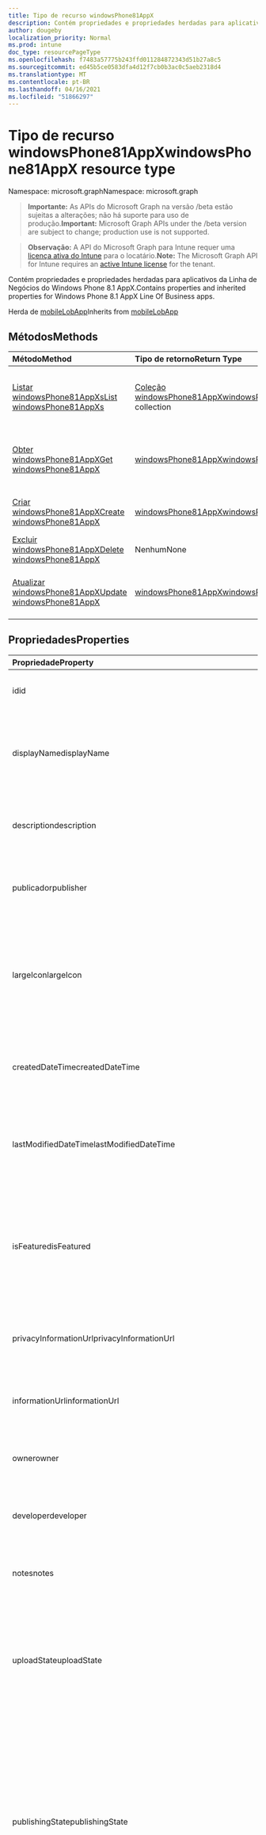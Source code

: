 ```yaml
---
title: Tipo de recurso windowsPhone81AppX
description: Contém propriedades e propriedades herdadas para aplicativos da Linha de Negócios do Windows Phone 8.1 AppX.
author: dougeby
localization_priority: Normal
ms.prod: intune
doc_type: resourcePageType
ms.openlocfilehash: f7483a57775b243ffd011284872343d51b27a8c5
ms.sourcegitcommit: ed45b5ce0583dfa4d12f7cb0b3ac0c5aeb2318d4
ms.translationtype: MT
ms.contentlocale: pt-BR
ms.lasthandoff: 04/16/2021
ms.locfileid: "51866297"
---
```

# <a name="windowsphone81appx-resource-type"></a><span data-ttu-id="d16d5-103">Tipo de recurso windowsPhone81AppX</span><span class="sxs-lookup"><span data-stu-id="d16d5-103">windowsPhone81AppX resource type</span></span>

<span data-ttu-id="d16d5-104">Namespace: microsoft.graph</span><span class="sxs-lookup"><span data-stu-id="d16d5-104">Namespace: microsoft.graph</span></span>

> <span data-ttu-id="d16d5-105">**Importante:** As APIs do Microsoft Graph na versão /beta estão sujeitas a alterações; não há suporte para uso de produção.</span><span class="sxs-lookup"><span data-stu-id="d16d5-105">**Important:** Microsoft Graph APIs under the /beta version are subject to change; production use is not supported.</span></span>

> <span data-ttu-id="d16d5-106">**Observação:** A API do Microsoft Graph para Intune requer uma [licença ativa do Intune](https://go.microsoft.com/fwlink/?linkid=839381) para o locatário.</span><span class="sxs-lookup"><span data-stu-id="d16d5-106">**Note:** The Microsoft Graph API for Intune requires an [active Intune license](https://go.microsoft.com/fwlink/?linkid=839381) for the tenant.</span></span>

<span data-ttu-id="d16d5-107">Contém propriedades e propriedades herdadas para aplicativos da Linha de Negócios do Windows Phone 8.1 AppX.</span><span class="sxs-lookup"><span data-stu-id="d16d5-107">Contains properties and inherited properties for Windows Phone 8.1 AppX Line Of Business apps.</span></span>


<span data-ttu-id="d16d5-108">Herda de [mobileLobApp](../resources/intune-apps-mobilelobapp.md)</span><span class="sxs-lookup"><span data-stu-id="d16d5-108">Inherits from [mobileLobApp](../resources/intune-apps-mobilelobapp.md)</span></span>

## <a name="methods"></a><span data-ttu-id="d16d5-109">Métodos</span><span class="sxs-lookup"><span data-stu-id="d16d5-109">Methods</span></span>
|<span data-ttu-id="d16d5-110">Método</span><span class="sxs-lookup"><span data-stu-id="d16d5-110">Method</span></span>|<span data-ttu-id="d16d5-111">Tipo de retorno</span><span class="sxs-lookup"><span data-stu-id="d16d5-111">Return Type</span></span>|<span data-ttu-id="d16d5-112">Descrição</span><span class="sxs-lookup"><span data-stu-id="d16d5-112">Description</span></span>|
|:---|:---|:---|
|[<span data-ttu-id="d16d5-113">Listar windowsPhone81AppXs</span><span class="sxs-lookup"><span data-stu-id="d16d5-113">List windowsPhone81AppXs</span></span>](../api/intune-apps-windowsphone81appx-list.md)|<span data-ttu-id="d16d5-114">[Coleção windowsPhone81AppX](../resources/intune-apps-windowsphone81appx.md)</span><span class="sxs-lookup"><span data-stu-id="d16d5-114">[windowsPhone81AppX](../resources/intune-apps-windowsphone81appx.md) collection</span></span>|<span data-ttu-id="d16d5-115">Listar propriedades e relações dos objetos [windowsPhone81AppX.](../resources/intune-apps-windowsphone81appx.md)</span><span class="sxs-lookup"><span data-stu-id="d16d5-115">List properties and relationships of the [windowsPhone81AppX](../resources/intune-apps-windowsphone81appx.md) objects.</span></span>|
|[<span data-ttu-id="d16d5-116">Obter windowsPhone81AppX</span><span class="sxs-lookup"><span data-stu-id="d16d5-116">Get windowsPhone81AppX</span></span>](../api/intune-apps-windowsphone81appx-get.md)|[<span data-ttu-id="d16d5-117">windowsPhone81AppX</span><span class="sxs-lookup"><span data-stu-id="d16d5-117">windowsPhone81AppX</span></span>](../resources/intune-apps-windowsphone81appx.md)|<span data-ttu-id="d16d5-118">Leia propriedades e relações do [objeto windowsPhone81AppX.](../resources/intune-apps-windowsphone81appx.md)</span><span class="sxs-lookup"><span data-stu-id="d16d5-118">Read properties and relationships of the [windowsPhone81AppX](../resources/intune-apps-windowsphone81appx.md) object.</span></span>|
|[<span data-ttu-id="d16d5-119">Criar windowsPhone81AppX</span><span class="sxs-lookup"><span data-stu-id="d16d5-119">Create windowsPhone81AppX</span></span>](../api/intune-apps-windowsphone81appx-create.md)|[<span data-ttu-id="d16d5-120">windowsPhone81AppX</span><span class="sxs-lookup"><span data-stu-id="d16d5-120">windowsPhone81AppX</span></span>](../resources/intune-apps-windowsphone81appx.md)|<span data-ttu-id="d16d5-121">Crie um novo [objeto windowsPhone81AppX.](../resources/intune-apps-windowsphone81appx.md)</span><span class="sxs-lookup"><span data-stu-id="d16d5-121">Create a new [windowsPhone81AppX](../resources/intune-apps-windowsphone81appx.md) object.</span></span>|
|[<span data-ttu-id="d16d5-122">Excluir windowsPhone81AppX</span><span class="sxs-lookup"><span data-stu-id="d16d5-122">Delete windowsPhone81AppX</span></span>](../api/intune-apps-windowsphone81appx-delete.md)|<span data-ttu-id="d16d5-123">Nenhum</span><span class="sxs-lookup"><span data-stu-id="d16d5-123">None</span></span>|<span data-ttu-id="d16d5-124">Exclui um [windowsPhone81AppX](../resources/intune-apps-windowsphone81appx.md).</span><span class="sxs-lookup"><span data-stu-id="d16d5-124">Deletes a [windowsPhone81AppX](../resources/intune-apps-windowsphone81appx.md).</span></span>|
|[<span data-ttu-id="d16d5-125">Atualizar windowsPhone81AppX</span><span class="sxs-lookup"><span data-stu-id="d16d5-125">Update windowsPhone81AppX</span></span>](../api/intune-apps-windowsphone81appx-update.md)|[<span data-ttu-id="d16d5-126">windowsPhone81AppX</span><span class="sxs-lookup"><span data-stu-id="d16d5-126">windowsPhone81AppX</span></span>](../resources/intune-apps-windowsphone81appx.md)|<span data-ttu-id="d16d5-127">Atualize as propriedades de um [objeto windowsPhone81AppX.](../resources/intune-apps-windowsphone81appx.md)</span><span class="sxs-lookup"><span data-stu-id="d16d5-127">Update the properties of a [windowsPhone81AppX](../resources/intune-apps-windowsphone81appx.md) object.</span></span>|

## <a name="properties"></a><span data-ttu-id="d16d5-128">Propriedades</span><span class="sxs-lookup"><span data-stu-id="d16d5-128">Properties</span></span>
|<span data-ttu-id="d16d5-129">Propriedade</span><span class="sxs-lookup"><span data-stu-id="d16d5-129">Property</span></span>|<span data-ttu-id="d16d5-130">Tipo</span><span class="sxs-lookup"><span data-stu-id="d16d5-130">Type</span></span>|<span data-ttu-id="d16d5-131">Descrição</span><span class="sxs-lookup"><span data-stu-id="d16d5-131">Description</span></span>|
|:---|:---|:---|
|<span data-ttu-id="d16d5-132">id</span><span class="sxs-lookup"><span data-stu-id="d16d5-132">id</span></span>|<span data-ttu-id="d16d5-133">Cadeia de caracteres</span><span class="sxs-lookup"><span data-stu-id="d16d5-133">String</span></span>|<span data-ttu-id="d16d5-134">Chave da entidade.</span><span class="sxs-lookup"><span data-stu-id="d16d5-134">Key of the entity.</span></span> <span data-ttu-id="d16d5-135">Herdado de [mobileApp](../resources/intune-shared-mobileapp.md)</span><span class="sxs-lookup"><span data-stu-id="d16d5-135">Inherited from [mobileApp](../resources/intune-shared-mobileapp.md)</span></span>|
|<span data-ttu-id="d16d5-136">displayName</span><span class="sxs-lookup"><span data-stu-id="d16d5-136">displayName</span></span>|<span data-ttu-id="d16d5-137">Cadeia de caracteres</span><span class="sxs-lookup"><span data-stu-id="d16d5-137">String</span></span>|<span data-ttu-id="d16d5-138">O título do aplicativo importado ou definido pelo administrador.</span><span class="sxs-lookup"><span data-stu-id="d16d5-138">The admin provided or imported title of the app.</span></span> <span data-ttu-id="d16d5-139">Herdado de [mobileApp](../resources/intune-shared-mobileapp.md)</span><span class="sxs-lookup"><span data-stu-id="d16d5-139">Inherited from [mobileApp](../resources/intune-shared-mobileapp.md)</span></span>|
|<span data-ttu-id="d16d5-140">description</span><span class="sxs-lookup"><span data-stu-id="d16d5-140">description</span></span>|<span data-ttu-id="d16d5-141">Cadeia de caracteres</span><span class="sxs-lookup"><span data-stu-id="d16d5-141">String</span></span>|<span data-ttu-id="d16d5-142">A descrição do aplicativo.</span><span class="sxs-lookup"><span data-stu-id="d16d5-142">The description of the app.</span></span> <span data-ttu-id="d16d5-143">Herdado de [mobileApp](../resources/intune-shared-mobileapp.md)</span><span class="sxs-lookup"><span data-stu-id="d16d5-143">Inherited from [mobileApp](../resources/intune-shared-mobileapp.md)</span></span>|
|<span data-ttu-id="d16d5-144">publicador</span><span class="sxs-lookup"><span data-stu-id="d16d5-144">publisher</span></span>|<span data-ttu-id="d16d5-145">String</span><span class="sxs-lookup"><span data-stu-id="d16d5-145">String</span></span>|<span data-ttu-id="d16d5-146">O publicador do aplicativo.</span><span class="sxs-lookup"><span data-stu-id="d16d5-146">The publisher of the app.</span></span> <span data-ttu-id="d16d5-147">Herdado de [mobileApp](../resources/intune-shared-mobileapp.md)</span><span class="sxs-lookup"><span data-stu-id="d16d5-147">Inherited from [mobileApp](../resources/intune-shared-mobileapp.md)</span></span>|
|<span data-ttu-id="d16d5-148">largeIcon</span><span class="sxs-lookup"><span data-stu-id="d16d5-148">largeIcon</span></span>|[<span data-ttu-id="d16d5-149">mimeContent</span><span class="sxs-lookup"><span data-stu-id="d16d5-149">mimeContent</span></span>](../resources/intune-shared-mimecontent.md)|<span data-ttu-id="d16d5-150">O ícone grande, a ser exibido nos detalhes do aplicativo e usado para o carregamento do ícone.</span><span class="sxs-lookup"><span data-stu-id="d16d5-150">The large icon, to be displayed in the app details and used for upload of the icon.</span></span> <span data-ttu-id="d16d5-151">Herdado de [mobileApp](../resources/intune-shared-mobileapp.md)</span><span class="sxs-lookup"><span data-stu-id="d16d5-151">Inherited from [mobileApp](../resources/intune-shared-mobileapp.md)</span></span>|
|<span data-ttu-id="d16d5-152">createdDateTime</span><span class="sxs-lookup"><span data-stu-id="d16d5-152">createdDateTime</span></span>|<span data-ttu-id="d16d5-153">DateTimeOffset</span><span class="sxs-lookup"><span data-stu-id="d16d5-153">DateTimeOffset</span></span>|<span data-ttu-id="d16d5-154">A data e a hora da criação do aplicativo.</span><span class="sxs-lookup"><span data-stu-id="d16d5-154">The date and time the app was created.</span></span> <span data-ttu-id="d16d5-155">Herdado de [mobileApp](../resources/intune-shared-mobileapp.md)</span><span class="sxs-lookup"><span data-stu-id="d16d5-155">Inherited from [mobileApp](../resources/intune-shared-mobileapp.md)</span></span>|
|<span data-ttu-id="d16d5-156">lastModifiedDateTime</span><span class="sxs-lookup"><span data-stu-id="d16d5-156">lastModifiedDateTime</span></span>|<span data-ttu-id="d16d5-157">DateTimeOffset</span><span class="sxs-lookup"><span data-stu-id="d16d5-157">DateTimeOffset</span></span>|<span data-ttu-id="d16d5-158">A data e a hora que o aplicativo foi modificado pela última vez.</span><span class="sxs-lookup"><span data-stu-id="d16d5-158">The date and time the app was last modified.</span></span> <span data-ttu-id="d16d5-159">Herdado de [mobileApp](../resources/intune-shared-mobileapp.md)</span><span class="sxs-lookup"><span data-stu-id="d16d5-159">Inherited from [mobileApp](../resources/intune-shared-mobileapp.md)</span></span>|
|<span data-ttu-id="d16d5-160">isFeatured</span><span class="sxs-lookup"><span data-stu-id="d16d5-160">isFeatured</span></span>|<span data-ttu-id="d16d5-161">Boolean</span><span class="sxs-lookup"><span data-stu-id="d16d5-161">Boolean</span></span>|<span data-ttu-id="d16d5-162">O valor que indica se o aplicativo está marcado como em destaque pelo administrador. Herdado de [mobileApp](../resources/intune-shared-mobileapp.md)</span><span class="sxs-lookup"><span data-stu-id="d16d5-162">The value indicating whether the app is marked as featured by the admin. Inherited from [mobileApp](../resources/intune-shared-mobileapp.md)</span></span>|
|<span data-ttu-id="d16d5-163">privacyInformationUrl</span><span class="sxs-lookup"><span data-stu-id="d16d5-163">privacyInformationUrl</span></span>|<span data-ttu-id="d16d5-164">String</span><span class="sxs-lookup"><span data-stu-id="d16d5-164">String</span></span>|<span data-ttu-id="d16d5-165">A URL da declaração de privacidade.</span><span class="sxs-lookup"><span data-stu-id="d16d5-165">The privacy statement Url.</span></span> <span data-ttu-id="d16d5-166">Herdado de [mobileApp](../resources/intune-shared-mobileapp.md)</span><span class="sxs-lookup"><span data-stu-id="d16d5-166">Inherited from [mobileApp](../resources/intune-shared-mobileapp.md)</span></span>|
|<span data-ttu-id="d16d5-167">informationUrl</span><span class="sxs-lookup"><span data-stu-id="d16d5-167">informationUrl</span></span>|<span data-ttu-id="d16d5-168">String</span><span class="sxs-lookup"><span data-stu-id="d16d5-168">String</span></span>|<span data-ttu-id="d16d5-169">A URL de informações adicionais.</span><span class="sxs-lookup"><span data-stu-id="d16d5-169">The more information Url.</span></span> <span data-ttu-id="d16d5-170">Herdado de [mobileApp](../resources/intune-shared-mobileapp.md)</span><span class="sxs-lookup"><span data-stu-id="d16d5-170">Inherited from [mobileApp](../resources/intune-shared-mobileapp.md)</span></span>|
|<span data-ttu-id="d16d5-171">owner</span><span class="sxs-lookup"><span data-stu-id="d16d5-171">owner</span></span>|<span data-ttu-id="d16d5-172">Cadeia de caracteres</span><span class="sxs-lookup"><span data-stu-id="d16d5-172">String</span></span>|<span data-ttu-id="d16d5-173">O proprietário do conteúdo.</span><span class="sxs-lookup"><span data-stu-id="d16d5-173">The owner of the app.</span></span> <span data-ttu-id="d16d5-174">Herdado de [mobileApp](../resources/intune-shared-mobileapp.md)</span><span class="sxs-lookup"><span data-stu-id="d16d5-174">Inherited from [mobileApp](../resources/intune-shared-mobileapp.md)</span></span>|
|<span data-ttu-id="d16d5-175">developer</span><span class="sxs-lookup"><span data-stu-id="d16d5-175">developer</span></span>|<span data-ttu-id="d16d5-176">String</span><span class="sxs-lookup"><span data-stu-id="d16d5-176">String</span></span>|<span data-ttu-id="d16d5-177">O desenvolvedor do aplicativo.</span><span class="sxs-lookup"><span data-stu-id="d16d5-177">The developer of the app.</span></span> <span data-ttu-id="d16d5-178">Herdado de [mobileApp](../resources/intune-shared-mobileapp.md)</span><span class="sxs-lookup"><span data-stu-id="d16d5-178">Inherited from [mobileApp](../resources/intune-shared-mobileapp.md)</span></span>|
|<span data-ttu-id="d16d5-179">notes</span><span class="sxs-lookup"><span data-stu-id="d16d5-179">notes</span></span>|<span data-ttu-id="d16d5-180">String</span><span class="sxs-lookup"><span data-stu-id="d16d5-180">String</span></span>|<span data-ttu-id="d16d5-181">Anotações do aplicativo.</span><span class="sxs-lookup"><span data-stu-id="d16d5-181">Notes for the app.</span></span> <span data-ttu-id="d16d5-182">Herdado de [mobileApp](../resources/intune-shared-mobileapp.md)</span><span class="sxs-lookup"><span data-stu-id="d16d5-182">Inherited from [mobileApp](../resources/intune-shared-mobileapp.md)</span></span>|
|<span data-ttu-id="d16d5-183">uploadState</span><span class="sxs-lookup"><span data-stu-id="d16d5-183">uploadState</span></span>|<span data-ttu-id="d16d5-184">Int32</span><span class="sxs-lookup"><span data-stu-id="d16d5-184">Int32</span></span>|<span data-ttu-id="d16d5-185">O estado de carregamento.</span><span class="sxs-lookup"><span data-stu-id="d16d5-185">The upload state.</span></span> <span data-ttu-id="d16d5-186">Os valores possíveis são: 0 - `Not Ready` , 1 - `Ready` , 2 - `Processing` .</span><span class="sxs-lookup"><span data-stu-id="d16d5-186">Possible values are: 0 - `Not Ready`, 1 - `Ready`, 2 - `Processing`.</span></span> <span data-ttu-id="d16d5-187">Herdado de [mobileApp](../resources/intune-shared-mobileapp.md)</span><span class="sxs-lookup"><span data-stu-id="d16d5-187">Inherited from [mobileApp](../resources/intune-shared-mobileapp.md)</span></span>|
|<span data-ttu-id="d16d5-188">publishingState</span><span class="sxs-lookup"><span data-stu-id="d16d5-188">publishingState</span></span>|[<span data-ttu-id="d16d5-189">mobileAppPublishingState</span><span class="sxs-lookup"><span data-stu-id="d16d5-189">mobileAppPublishingState</span></span>](../resources/intune-apps-mobileapppublishingstate.md)|<span data-ttu-id="d16d5-190">O estado de publicação do aplicativo.</span><span class="sxs-lookup"><span data-stu-id="d16d5-190">The publishing state for the app.</span></span> <span data-ttu-id="d16d5-191">O aplicativo não pode ser assinado, a menos que ele seja publicado.</span><span class="sxs-lookup"><span data-stu-id="d16d5-191">The app cannot be assigned unless the app is published.</span></span> <span data-ttu-id="d16d5-192">Herdado de [mobileApp](../resources/intune-shared-mobileapp.md).</span><span class="sxs-lookup"><span data-stu-id="d16d5-192">Inherited from [mobileApp](../resources/intune-shared-mobileapp.md).</span></span> <span data-ttu-id="d16d5-193">Os valores possíveis são: `notPublished`, `processing`, `published`.</span><span class="sxs-lookup"><span data-stu-id="d16d5-193">Possible values are: `notPublished`, `processing`, `published`.</span></span>|
|<span data-ttu-id="d16d5-194">isAssigned</span><span class="sxs-lookup"><span data-stu-id="d16d5-194">isAssigned</span></span>|<span data-ttu-id="d16d5-195">Boolean</span><span class="sxs-lookup"><span data-stu-id="d16d5-195">Boolean</span></span>|<span data-ttu-id="d16d5-196">O valor que indica se o aplicativo é atribuído a pelo menos um grupo.</span><span class="sxs-lookup"><span data-stu-id="d16d5-196">The value indicating whether the app is assigned to at least one group.</span></span> <span data-ttu-id="d16d5-197">Herdado de [mobileApp](../resources/intune-shared-mobileapp.md)</span><span class="sxs-lookup"><span data-stu-id="d16d5-197">Inherited from [mobileApp](../resources/intune-shared-mobileapp.md)</span></span>|
|<span data-ttu-id="d16d5-198">roleScopeTagIds</span><span class="sxs-lookup"><span data-stu-id="d16d5-198">roleScopeTagIds</span></span>|<span data-ttu-id="d16d5-199">Coleção String</span><span class="sxs-lookup"><span data-stu-id="d16d5-199">String collection</span></span>|<span data-ttu-id="d16d5-200">Lista de ids de marca de escopo para este aplicativo móvel.</span><span class="sxs-lookup"><span data-stu-id="d16d5-200">List of scope tag ids for this mobile app.</span></span> <span data-ttu-id="d16d5-201">Herdado de [mobileApp](../resources/intune-shared-mobileapp.md)</span><span class="sxs-lookup"><span data-stu-id="d16d5-201">Inherited from [mobileApp](../resources/intune-shared-mobileapp.md)</span></span>|
|<span data-ttu-id="d16d5-202">dependentAppCount</span><span class="sxs-lookup"><span data-stu-id="d16d5-202">dependentAppCount</span></span>|<span data-ttu-id="d16d5-203">Int32</span><span class="sxs-lookup"><span data-stu-id="d16d5-203">Int32</span></span>|<span data-ttu-id="d16d5-204">O número total de dependências que o aplicativo filho tem.</span><span class="sxs-lookup"><span data-stu-id="d16d5-204">The total number of dependencies the child app has.</span></span> <span data-ttu-id="d16d5-205">Herdado de [mobileApp](../resources/intune-shared-mobileapp.md)</span><span class="sxs-lookup"><span data-stu-id="d16d5-205">Inherited from [mobileApp](../resources/intune-shared-mobileapp.md)</span></span>|
|<span data-ttu-id="d16d5-206">supersedingAppCount</span><span class="sxs-lookup"><span data-stu-id="d16d5-206">supersedingAppCount</span></span>|<span data-ttu-id="d16d5-207">Int32</span><span class="sxs-lookup"><span data-stu-id="d16d5-207">Int32</span></span>|<span data-ttu-id="d16d5-208">O número total de aplicativos que esse aplicativo sobressede direta ou indiretamente.</span><span class="sxs-lookup"><span data-stu-id="d16d5-208">The total number of apps this app directly or indirectly supersedes.</span></span> <span data-ttu-id="d16d5-209">Herdado de [mobileApp](../resources/intune-shared-mobileapp.md)</span><span class="sxs-lookup"><span data-stu-id="d16d5-209">Inherited from [mobileApp](../resources/intune-shared-mobileapp.md)</span></span>|
|<span data-ttu-id="d16d5-210">supersededAppCount</span><span class="sxs-lookup"><span data-stu-id="d16d5-210">supersededAppCount</span></span>|<span data-ttu-id="d16d5-211">Int32</span><span class="sxs-lookup"><span data-stu-id="d16d5-211">Int32</span></span>|<span data-ttu-id="d16d5-212">O número total de aplicativos pelos quais esse aplicativo é, direta ou indiretamente, é suplido.</span><span class="sxs-lookup"><span data-stu-id="d16d5-212">The total number of apps this app is directly or indirectly superseded by.</span></span> <span data-ttu-id="d16d5-213">Herdado de [mobileApp](../resources/intune-shared-mobileapp.md)</span><span class="sxs-lookup"><span data-stu-id="d16d5-213">Inherited from [mobileApp](../resources/intune-shared-mobileapp.md)</span></span>|
|<span data-ttu-id="d16d5-214">committedContentVersion</span><span class="sxs-lookup"><span data-stu-id="d16d5-214">committedContentVersion</span></span>|<span data-ttu-id="d16d5-215">String</span><span class="sxs-lookup"><span data-stu-id="d16d5-215">String</span></span>|<span data-ttu-id="d16d5-216">A versão do conteúdo interno confirmado.</span><span class="sxs-lookup"><span data-stu-id="d16d5-216">The internal committed content version.</span></span> <span data-ttu-id="d16d5-217">Herdado de [mobileLobApp](../resources/intune-apps-mobilelobapp.md)</span><span class="sxs-lookup"><span data-stu-id="d16d5-217">Inherited from [mobileLobApp](../resources/intune-apps-mobilelobapp.md)</span></span>|
|<span data-ttu-id="d16d5-218">fileName</span><span class="sxs-lookup"><span data-stu-id="d16d5-218">fileName</span></span>|<span data-ttu-id="d16d5-219">String</span><span class="sxs-lookup"><span data-stu-id="d16d5-219">String</span></span>|<span data-ttu-id="d16d5-220">O nome do arquivo do aplicativo Lob principal.</span><span class="sxs-lookup"><span data-stu-id="d16d5-220">The name of the main Lob application file.</span></span> <span data-ttu-id="d16d5-221">Herdado de [mobileLobApp](../resources/intune-apps-mobilelobapp.md)</span><span class="sxs-lookup"><span data-stu-id="d16d5-221">Inherited from [mobileLobApp](../resources/intune-apps-mobilelobapp.md)</span></span>|
|<span data-ttu-id="d16d5-222">size</span><span class="sxs-lookup"><span data-stu-id="d16d5-222">size</span></span>|<span data-ttu-id="d16d5-223">Int64</span><span class="sxs-lookup"><span data-stu-id="d16d5-223">Int64</span></span>|<span data-ttu-id="d16d5-224">O tamanho total, incluindo todos os arquivos carregados.</span><span class="sxs-lookup"><span data-stu-id="d16d5-224">The total size, including all uploaded files.</span></span> <span data-ttu-id="d16d5-225">Herdado de [mobileLobApp](../resources/intune-apps-mobilelobapp.md)</span><span class="sxs-lookup"><span data-stu-id="d16d5-225">Inherited from [mobileLobApp](../resources/intune-apps-mobilelobapp.md)</span></span>|
|<span data-ttu-id="d16d5-226">applicableArchitectures</span><span class="sxs-lookup"><span data-stu-id="d16d5-226">applicableArchitectures</span></span>|[<span data-ttu-id="d16d5-227">windowsArchitecture</span><span class="sxs-lookup"><span data-stu-id="d16d5-227">windowsArchitecture</span></span>](../resources/intune-apps-windowsarchitecture.md)|<span data-ttu-id="d16d5-228">As arquiteturas do Windows nas quais este aplicativo pode ser executado.</span><span class="sxs-lookup"><span data-stu-id="d16d5-228">The Windows architecture(s) for which this app can run on.</span></span> <span data-ttu-id="d16d5-229">Os possíveis valores são: `none`, `x86`, `x64`, `arm`, `neutral`, `arm64`.</span><span class="sxs-lookup"><span data-stu-id="d16d5-229">Possible values are: `none`, `x86`, `x64`, `arm`, `neutral`, `arm64`.</span></span>|
|<span data-ttu-id="d16d5-230">identityName</span><span class="sxs-lookup"><span data-stu-id="d16d5-230">identityName</span></span>|<span data-ttu-id="d16d5-231">String</span><span class="sxs-lookup"><span data-stu-id="d16d5-231">String</span></span>|<span data-ttu-id="d16d5-232">O Nome da Identidade.</span><span class="sxs-lookup"><span data-stu-id="d16d5-232">The Identity Name.</span></span>|
|<span data-ttu-id="d16d5-233">identityPublisherHash</span><span class="sxs-lookup"><span data-stu-id="d16d5-233">identityPublisherHash</span></span>|<span data-ttu-id="d16d5-234">String</span><span class="sxs-lookup"><span data-stu-id="d16d5-234">String</span></span>|<span data-ttu-id="d16d5-235">O Hash do Publicador de Identidade.</span><span class="sxs-lookup"><span data-stu-id="d16d5-235">The Identity Publisher Hash.</span></span>|
|<span data-ttu-id="d16d5-236">identityResourceIdentifier</span><span class="sxs-lookup"><span data-stu-id="d16d5-236">identityResourceIdentifier</span></span>|<span data-ttu-id="d16d5-237">String</span><span class="sxs-lookup"><span data-stu-id="d16d5-237">String</span></span>|<span data-ttu-id="d16d5-238">O Identificador de Recurso da Identidade.</span><span class="sxs-lookup"><span data-stu-id="d16d5-238">The Identity Resource Identifier.</span></span>|
|<span data-ttu-id="d16d5-239">minimumSupportedOperatingSystem</span><span class="sxs-lookup"><span data-stu-id="d16d5-239">minimumSupportedOperatingSystem</span></span>|[<span data-ttu-id="d16d5-240">windowsMinimumOperatingSystem</span><span class="sxs-lookup"><span data-stu-id="d16d5-240">windowsMinimumOperatingSystem</span></span>](../resources/intune-apps-windowsminimumoperatingsystem.md)|<span data-ttu-id="d16d5-241">O valor do sistema de operacional mínimo aplicável.</span><span class="sxs-lookup"><span data-stu-id="d16d5-241">The value for the minimum applicable operating system.</span></span>|
|<span data-ttu-id="d16d5-242">phoneProductIdentifier</span><span class="sxs-lookup"><span data-stu-id="d16d5-242">phoneProductIdentifier</span></span>|<span data-ttu-id="d16d5-243">Cadeia de Caracteres</span><span class="sxs-lookup"><span data-stu-id="d16d5-243">String</span></span>|<span data-ttu-id="d16d5-244">O Identificador de Produto de Telefone.</span><span class="sxs-lookup"><span data-stu-id="d16d5-244">The Phone Product Identifier.</span></span>|
|<span data-ttu-id="d16d5-245">phonePublisherId</span><span class="sxs-lookup"><span data-stu-id="d16d5-245">phonePublisherId</span></span>|<span data-ttu-id="d16d5-246">Cadeia de Caracteres</span><span class="sxs-lookup"><span data-stu-id="d16d5-246">String</span></span>|<span data-ttu-id="d16d5-247">A ID do Editor de Telefones.</span><span class="sxs-lookup"><span data-stu-id="d16d5-247">The Phone Publisher Id.</span></span>|
|<span data-ttu-id="d16d5-248">identityVersion</span><span class="sxs-lookup"><span data-stu-id="d16d5-248">identityVersion</span></span>|<span data-ttu-id="d16d5-249">String</span><span class="sxs-lookup"><span data-stu-id="d16d5-249">String</span></span>|<span data-ttu-id="d16d5-250">A versão da identidade.</span><span class="sxs-lookup"><span data-stu-id="d16d5-250">The identity version.</span></span>|

## <a name="relationships"></a><span data-ttu-id="d16d5-251">Relações</span><span class="sxs-lookup"><span data-stu-id="d16d5-251">Relationships</span></span>
|<span data-ttu-id="d16d5-252">Relação</span><span class="sxs-lookup"><span data-stu-id="d16d5-252">Relationship</span></span>|<span data-ttu-id="d16d5-253">Tipo</span><span class="sxs-lookup"><span data-stu-id="d16d5-253">Type</span></span>|<span data-ttu-id="d16d5-254">Descrição</span><span class="sxs-lookup"><span data-stu-id="d16d5-254">Description</span></span>|
|:---|:---|:---|
|<span data-ttu-id="d16d5-255">categories</span><span class="sxs-lookup"><span data-stu-id="d16d5-255">categories</span></span>|<span data-ttu-id="d16d5-256">Coleção [mobileAppCategory](../resources/intune-apps-mobileappcategory.md)</span><span class="sxs-lookup"><span data-stu-id="d16d5-256">[mobileAppCategory](../resources/intune-apps-mobileappcategory.md) collection</span></span>|<span data-ttu-id="d16d5-257">A lista de categorias para este aplicativo.</span><span class="sxs-lookup"><span data-stu-id="d16d5-257">The list of categories for this app.</span></span> <span data-ttu-id="d16d5-258">Herdado de [mobileApp](../resources/intune-shared-mobileapp.md)</span><span class="sxs-lookup"><span data-stu-id="d16d5-258">Inherited from [mobileApp](../resources/intune-shared-mobileapp.md)</span></span>|
|<span data-ttu-id="d16d5-259">assignments</span><span class="sxs-lookup"><span data-stu-id="d16d5-259">assignments</span></span>|<span data-ttu-id="d16d5-260">Coleção [mobileAppAssignment](../resources/intune-apps-mobileappassignment.md)</span><span class="sxs-lookup"><span data-stu-id="d16d5-260">[mobileAppAssignment](../resources/intune-apps-mobileappassignment.md) collection</span></span>|<span data-ttu-id="d16d5-261">A lista de atribuições de grupo para esse aplicativo móvel.</span><span class="sxs-lookup"><span data-stu-id="d16d5-261">The list of group assignments for this mobile app.</span></span> <span data-ttu-id="d16d5-262">Herdado de [mobileApp](../resources/intune-shared-mobileapp.md)</span><span class="sxs-lookup"><span data-stu-id="d16d5-262">Inherited from [mobileApp](../resources/intune-shared-mobileapp.md)</span></span>|
|<span data-ttu-id="d16d5-263">installSummary</span><span class="sxs-lookup"><span data-stu-id="d16d5-263">installSummary</span></span>|[<span data-ttu-id="d16d5-264">mobileAppInstallSummary</span><span class="sxs-lookup"><span data-stu-id="d16d5-264">mobileAppInstallSummary</span></span>](../resources/intune-apps-mobileappinstallsummary.md)|<span data-ttu-id="d16d5-265">Resumo de instalação do aplicativo móvel.</span><span class="sxs-lookup"><span data-stu-id="d16d5-265">Mobile App Install Summary.</span></span> <span data-ttu-id="d16d5-266">Herdado de [mobileApp](../resources/intune-shared-mobileapp.md)</span><span class="sxs-lookup"><span data-stu-id="d16d5-266">Inherited from [mobileApp](../resources/intune-shared-mobileapp.md)</span></span>|
|<span data-ttu-id="d16d5-267">deviceStatuses</span><span class="sxs-lookup"><span data-stu-id="d16d5-267">deviceStatuses</span></span>|<span data-ttu-id="d16d5-268">[Coleção mobileAppInstallStatus](../resources/intune-apps-mobileappinstallstatus.md)</span><span class="sxs-lookup"><span data-stu-id="d16d5-268">[mobileAppInstallStatus](../resources/intune-apps-mobileappinstallstatus.md) collection</span></span>|<span data-ttu-id="d16d5-269">A lista de estados de instalação para este aplicativo móvel.</span><span class="sxs-lookup"><span data-stu-id="d16d5-269">The list of installation states for this mobile app.</span></span> <span data-ttu-id="d16d5-270">Herdado de [mobileApp](../resources/intune-shared-mobileapp.md)</span><span class="sxs-lookup"><span data-stu-id="d16d5-270">Inherited from [mobileApp](../resources/intune-shared-mobileapp.md)</span></span>|
|<span data-ttu-id="d16d5-271">userStatuses</span><span class="sxs-lookup"><span data-stu-id="d16d5-271">userStatuses</span></span>|<span data-ttu-id="d16d5-272">[Coleção userAppInstallStatus](../resources/intune-apps-userappinstallstatus.md)</span><span class="sxs-lookup"><span data-stu-id="d16d5-272">[userAppInstallStatus](../resources/intune-apps-userappinstallstatus.md) collection</span></span>|<span data-ttu-id="d16d5-273">A lista de estados de instalação para este aplicativo móvel.</span><span class="sxs-lookup"><span data-stu-id="d16d5-273">The list of installation states for this mobile app.</span></span> <span data-ttu-id="d16d5-274">Herdado de [mobileApp](../resources/intune-shared-mobileapp.md)</span><span class="sxs-lookup"><span data-stu-id="d16d5-274">Inherited from [mobileApp](../resources/intune-shared-mobileapp.md)</span></span>|
|<span data-ttu-id="d16d5-275">relações</span><span class="sxs-lookup"><span data-stu-id="d16d5-275">relationships</span></span>|<span data-ttu-id="d16d5-276">[Coleção mobileAppRelationship](../resources/intune-apps-mobileapprelationship.md)</span><span class="sxs-lookup"><span data-stu-id="d16d5-276">[mobileAppRelationship](../resources/intune-apps-mobileapprelationship.md) collection</span></span>|<span data-ttu-id="d16d5-277">O conjunto de relações diretas para este aplicativo.</span><span class="sxs-lookup"><span data-stu-id="d16d5-277">The set of direct relationships for this app.</span></span> <span data-ttu-id="d16d5-278">Herdado de [mobileApp](../resources/intune-shared-mobileapp.md)</span><span class="sxs-lookup"><span data-stu-id="d16d5-278">Inherited from [mobileApp](../resources/intune-shared-mobileapp.md)</span></span>|
|<span data-ttu-id="d16d5-279">contentVersions</span><span class="sxs-lookup"><span data-stu-id="d16d5-279">contentVersions</span></span>|<span data-ttu-id="d16d5-280">Coleção [mobileAppContent](../resources/intune-apps-mobileappcontent.md)</span><span class="sxs-lookup"><span data-stu-id="d16d5-280">[mobileAppContent](../resources/intune-apps-mobileappcontent.md) collection</span></span>|<span data-ttu-id="d16d5-281">A lista das versões de conteúdo deste aplicativo.</span><span class="sxs-lookup"><span data-stu-id="d16d5-281">The list of content versions for this app.</span></span> <span data-ttu-id="d16d5-282">Herdado de [mobileLobApp](../resources/intune-apps-mobilelobapp.md)</span><span class="sxs-lookup"><span data-stu-id="d16d5-282">Inherited from [mobileLobApp](../resources/intune-apps-mobilelobapp.md)</span></span>|

## <a name="json-representation"></a><span data-ttu-id="d16d5-283">Representação JSON</span><span class="sxs-lookup"><span data-stu-id="d16d5-283">JSON Representation</span></span>
<span data-ttu-id="d16d5-284">Veja a seguir uma representação JSON do recurso.</span><span class="sxs-lookup"><span data-stu-id="d16d5-284">Here is a JSON representation of the resource.</span></span>
<!-- {
  "blockType": "resource",
  "keyProperty": "id",
  "@odata.type": "microsoft.graph.windowsPhone81AppX"
}
-->
``` json
{
  "@odata.type": "#microsoft.graph.windowsPhone81AppX",
  "id": "String (identifier)",
  "displayName": "String",
  "description": "String",
  "publisher": "String",
  "largeIcon": {
    "@odata.type": "microsoft.graph.mimeContent",
    "type": "String",
    "value": "binary"
  },
  "createdDateTime": "String (timestamp)",
  "lastModifiedDateTime": "String (timestamp)",
  "isFeatured": true,
  "privacyInformationUrl": "String",
  "informationUrl": "String",
  "owner": "String",
  "developer": "String",
  "notes": "String",
  "uploadState": 1024,
  "publishingState": "String",
  "isAssigned": true,
  "roleScopeTagIds": [
    "String"
  ],
  "dependentAppCount": 1024,
  "supersedingAppCount": 1024,
  "supersededAppCount": 1024,
  "committedContentVersion": "String",
  "fileName": "String",
  "size": 1024,
  "applicableArchitectures": "String",
  "identityName": "String",
  "identityPublisherHash": "String",
  "identityResourceIdentifier": "String",
  "minimumSupportedOperatingSystem": {
    "@odata.type": "microsoft.graph.windowsMinimumOperatingSystem",
    "v8_0": true,
    "v8_1": true,
    "v10_0": true,
    "v10_1607": true,
    "v10_1703": true,
    "v10_1709": true,
    "v10_1803": true,
    "v10_1809": true,
    "v10_1903": true,
    "v10_1909": true,
    "v10_2004": true,
    "v10_2H20": true
  },
  "phoneProductIdentifier": "String",
  "phonePublisherId": "String",
  "identityVersion": "String"
}
```




